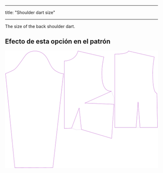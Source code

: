- - -
title: "Shoulder dart size"
- - -

The size of the back shoulder dart.

## Efecto de esta opción en el patrón

![This image shows the effect of this option by superimposing several variants that have a different value for this option](breanna_shoulderdartsize_sample.svg "Effect of this option on the pattern")
